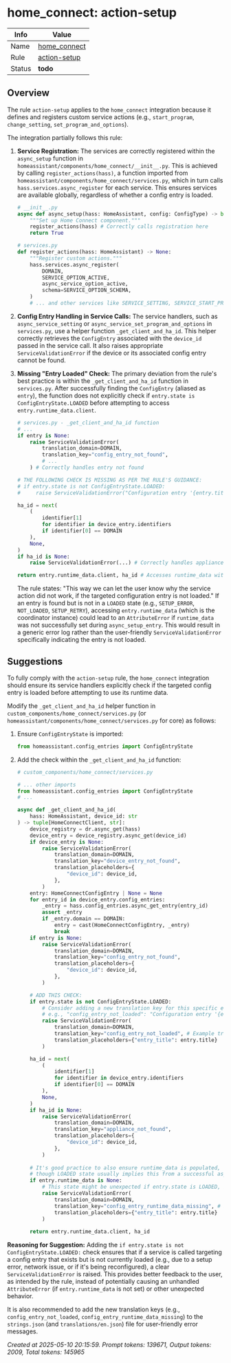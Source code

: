 # home_connect: action-setup

| Info   | Value                                                                    |
|--------|--------------------------------------------------------------------------|
| Name   | [home_connect](https://www.home-assistant.io/integrations/home_connect/) |
| Rule   | [action-setup](https://developers.home-assistant.io/docs/core/integration-quality-scale/rules/action-setup)                                                     |
| Status | **todo**                                                                 |

## Overview

The rule `action-setup` applies to the `home_connect` integration because it defines and registers custom service actions (e.g., `start_program`, `change_setting`, `set_program_and_options`).

The integration partially follows this rule:

1.  **Service Registration:** The services are correctly registered within the `async_setup` function in `homeassistant/components/home_connect/__init__.py`. This is achieved by calling `register_actions(hass)`, a function imported from `homeassistant/components/home_connect/services.py`, which in turn calls `hass.services.async_register` for each service. This ensures services are available globally, regardless of whether a config entry is loaded.
    ```python
    # __init__.py
    async def async_setup(hass: HomeAssistant, config: ConfigType) -> bool:
        """Set up Home Connect component."""
        register_actions(hass) # Correctly calls registration here
        return True
    ```
    ```python
    # services.py
    def register_actions(hass: HomeAssistant) -> None:
        """Register custom actions."""
        hass.services.async_register(
            DOMAIN,
            SERVICE_OPTION_ACTIVE,
            async_service_option_active,
            schema=SERVICE_OPTION_SCHEMA,
        )
        # ... and other services like SERVICE_SETTING, SERVICE_START_PROGRAM, etc.
    ```

2.  **Config Entry Handling in Service Calls:** The service handlers, such as `async_service_setting` or `async_service_set_program_and_options` in `services.py`, use a helper function `_get_client_and_ha_id`. This helper correctly retrieves the `ConfigEntry` associated with the `device_id` passed in the service call. It also raises appropriate `ServiceValidationError` if the device or its associated config entry cannot be found.

3.  **Missing "Entry Loaded" Check:** The primary deviation from the rule's best practice is within the `_get_client_and_ha_id` function in `services.py`. After successfully finding the `ConfigEntry` (aliased as `entry`), the function does not explicitly check if `entry.state is ConfigEntryState.LOADED` before attempting to access `entry.runtime_data.client`.
    ```python
    # services.py - _get_client_and_ha_id function
    # ...
    if entry is None:
        raise ServiceValidationError(
            translation_domain=DOMAIN,
            translation_key="config_entry_not_found",
            # ...
        ) # Correctly handles entry not found
    
    # THE FOLLOWING CHECK IS MISSING AS PER THE RULE'S GUIDANCE:
    # if entry.state is not ConfigEntryState.LOADED:
    #     raise ServiceValidationError("Configuration entry '{entry.title}' is not loaded.")
    
    ha_id = next(
        (
            identifier[1]
            for identifier in device_entry.identifiers
            if identifier[0] == DOMAIN
        ),
        None,
    )
    if ha_id is None:
        raise ServiceValidationError(...) # Correctly handles appliance not found in entry
    
    return entry.runtime_data.client, ha_id # Accesses runtime_data without an explicit LOADED state check
    ```
    The rule states: "This way we can let the user know why the service action did not work, if the targeted configuration entry is not loaded." If an entry is found but is not in a `LOADED` state (e.g., `SETUP_ERROR`, `NOT_LOADED`, `SETUP_RETRY`), accessing `entry.runtime_data` (which is the coordinator instance) could lead to an `AttributeError` if `runtime_data` was not successfully set during `async_setup_entry`. This would result in a generic error log rather than the user-friendly `ServiceValidationError` specifically indicating the entry is not loaded.

## Suggestions

To fully comply with the `action-setup` rule, the `home_connect` integration should ensure its service handlers explicitly check if the targeted config entry is loaded before attempting to use its runtime data.

Modify the `_get_client_and_ha_id` helper function in `custom_components/home_connect/services.py` (or `homeassistant/components/home_connect/services.py` for core) as follows:

1.  Ensure `ConfigEntryState` is imported:
    ```python
    from homeassistant.config_entries import ConfigEntryState 
    ```

2.  Add the check within the `_get_client_and_ha_id` function:
    ```python
    # custom_components/home_connect/services.py

    # ... other imports
    from homeassistant.config_entries import ConfigEntryState
    # ...

    async def _get_client_and_ha_id(
        hass: HomeAssistant, device_id: str
    ) -> tuple[HomeConnectClient, str]:
        device_registry = dr.async_get(hass)
        device_entry = device_registry.async_get(device_id)
        if device_entry is None:
            raise ServiceValidationError(
                translation_domain=DOMAIN,
                translation_key="device_entry_not_found",
                translation_placeholders={
                    "device_id": device_id,
                },
            )
        entry: HomeConnectConfigEntry | None = None
        for entry_id in device_entry.config_entries:
            _entry = hass.config_entries.async_get_entry(entry_id)
            assert _entry
            if _entry.domain == DOMAIN:
                entry = cast(HomeConnectConfigEntry, _entry)
                break
        if entry is None:
            raise ServiceValidationError(
                translation_domain=DOMAIN,
                translation_key="config_entry_not_found",
                translation_placeholders={
                    "device_id": device_id,
                },
            )

        # ADD THIS CHECK:
        if entry.state is not ConfigEntryState.LOADED:
            # Consider adding a new translation key for this specific error in strings.json
            # e.g., "config_entry_not_loaded": "Configuration entry '{entry_title}' is not loaded."
            raise ServiceValidationError(
                translation_domain=DOMAIN, 
                translation_key="config_entry_not_loaded", # Example translation key
                translation_placeholders={"entry_title": entry.title} 
            )

        ha_id = next(
            (
                identifier[1]
                for identifier in device_entry.identifiers
                if identifier[0] == DOMAIN
            ),
            None,
        )
        if ha_id is None:
            raise ServiceValidationError(
                translation_domain=DOMAIN,
                translation_key="appliance_not_found",
                translation_placeholders={
                    "device_id": device_id,
                },
            )
        
        # It's good practice to also ensure runtime_data is populated,
        # though LOADED state usually implies this from a successful async_setup_entry.
        if entry.runtime_data is None:
            # This state might be unexpected if entry.state is LOADED, but acts as a safeguard.
            raise ServiceValidationError(
                translation_domain=DOMAIN,
                translation_key="config_entry_runtime_data_missing", # Example translation key
                translation_placeholders={"entry_title": entry.title}
            )
            
        return entry.runtime_data.client, ha_id
    ```

**Reasoning for Suggestion:**
Adding the `if entry.state is not ConfigEntryState.LOADED:` check ensures that if a service is called targeting a config entry that exists but is not currently loaded (e.g., due to a setup error, network issue, or if it's being reconfigured), a clear `ServiceValidationError` is raised. This provides better feedback to the user, as intended by the rule, instead of potentially causing an unhandled `AttributeError` (if `entry.runtime_data` is not set) or other unexpected behavior.

It is also recommended to add the new translation keys (e.g., `config_entry_not_loaded`, `config_entry_runtime_data_missing`) to the `strings.json` (and `translations/en.json`) file for user-friendly error messages.

_Created at 2025-05-10 20:15:59. Prompt tokens: 139671, Output tokens: 2009, Total tokens: 145965_
